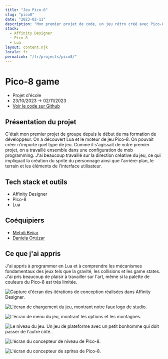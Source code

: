 ```yaml
---
title: "Jeu Pico-8"
slug: "pico8"
date: "2023-02-11"
description: "Mon premier projet de code, un jeu rétro créé avec Pico-8 et Lua. Conception des sprites, de l'interface et des niveaux, tout en apprenant les mécaniques de jeu comme les collisions et la gravité."
stack:
  - Affinity Designer
  - Pico-8
  - Lua
layout: content.njk
locale: fr
permalink: "/fr/projects/pico8/"
---
```


# Pico-8 game

- Projet d'école
- 23/10/2023 -> 02/11/2023
- [Voir le code sur Github](https://github.com/lemathurin/pico8)

## Présentation du projet

C'était mon premier projet de groupe depuis le début de ma formation de développeur. On a découvert Lua et le moteur de jeu Pico-8. On pouvait créer n'importe quel type de jeu. Comme il s'agissait de notre premier projet, on a travaillé ensemble dans une configuration de mob programming. J'ai beaucoup travaillé sur la direction créative du jeu, ce qui impliquait la création du sprite du personnage ainsi que l'arrière-plan, le terrain et les éléments de l'interface utilisateur.

## Tech stack et outils

- Affinity Designer
- Pico-8
- Lua

## Coéquipiers

- [Mehdi Bejjar](https://github.com/bejjarmehdi)
- [Daniela Ortúzar](https://github.com/danielaortuzar)

## Ce que j'ai appris

J'ai appris à programmer en Lua et à comprendre les mécanismes fondamentaux des jeux tels que la gravité, les collisions et les game states. J'ai pris beaucoup de plaisir à travailler sur l'art, même si la palette de couleurs du Pico-8 est très limitée.

<Image
  src="https://5q44w9bzpv.ufs.sh/f/vqzvWuhpJmwXhoYKEmZgUTZi1IXl89BAyExJo46K3DYk0pVC"
  alt="Capture d'écran des itérations de conception réalisées dans Affinity Designer."
/>

<Image
  src="https://5q44w9bzpv.ufs.sh/f/vqzvWuhpJmwXNbp5WfrPV9aX7GKwfgvtTzMLsJeBUjynFP40"
  alt="L'écran de chargement du jeu, montrant notre faux logo de studio."
/>

<Image
  src="https://5q44w9bzpv.ufs.sh/f/vqzvWuhpJmwXyw7RiAuqBWUTLJdcqpZ3N9a6DX2rf1IAegxG"
  alt="L'écran de menu du jeu, montrant les options et les montagnes."
/>

<Image
  src="https://5q44w9bzpv.ufs.sh/f/vqzvWuhpJmwXbl3ef7H43ci8ULMeQfRV6AKa09oxd7Xg5mDJ"
  alt="Le niveau du jeu. Un jeu de plateforme avec un petit bonhomme qui doit passer de l'autre côté.."
/>

<Image
  src="https://5q44w9bzpv.ufs.sh/f/vqzvWuhpJmwXZsqeiKCSLlRducqbNZgY7F3QVhKp02nC4JrI"
  alt="L'écran du concepteur de niveau de Pico-8."
/>

<Image
  src="https://5q44w9bzpv.ufs.sh/f/vqzvWuhpJmwX1ypzSuIRHdtW9MuSenZ7CN360Bwy8IpQijUb"
  alt="L'écran du concepteur de sprites de Pico-8."
/>

